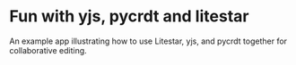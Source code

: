 # Fun with yjs, pycrdt and litestar

An example app illustrating how to use Litestar, yjs, and pycrdt together for collaborative editing.

